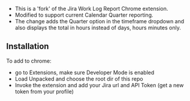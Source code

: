 - This is a 'fork' of the Jira Work Log Report Chrome extension. 
- Modified to support current Calendar Quarter reporting.
- The change adds the Quarter option in the timeframe dropdown and also displays the total in hours instead of days, hours minutes only.

## Installation
To add to chrome:
- go to Extensions, make sure Developer Mode is enabled
- Load Unpacked and choose the root dir of this repo
- Invoke the extension and add your Jira url and API Token (get a new token from your profile)

